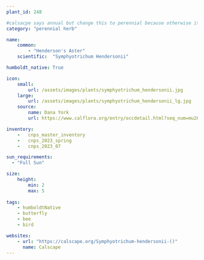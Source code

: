 ```yaml
---
plant_id: 248 

#calsacpe says annual but change this to perennial because otherwise it is the only annual in our FAll sale
category: "perennial herb"

name: 
    common:  
        - "Henderson's Aster"    
    scientific:  "Symphyotrichum Hendersonii"   

humboldt_native: True

icon: 
    small: 
        url: /assets/images/plants/symphyotrichum_hendersonii.jpg 
    large: 
        url: /assets/images/plants/symphyotrichum_hendersonii_lg.jpg 
    source: 
        name: Dana York 
        url: https://www.calflora.org/entry/occdetail.html?seq_num=mu26500

inventory: 
    -   cnps_master_inventory
    -   cnps_2023_spring
    -   cnps_2023_07 

sun_requirements:
  - "Full Sun"

size:
    height: 
        min: 2 
        max: 5
 
tags:
    - humboldtNative
    - butterfly
    - bee
    - bird

websites: 
    - url: "https://calscape.org/Symphyotrichum-hendersonii-()"
      name: Calscape
---
```

